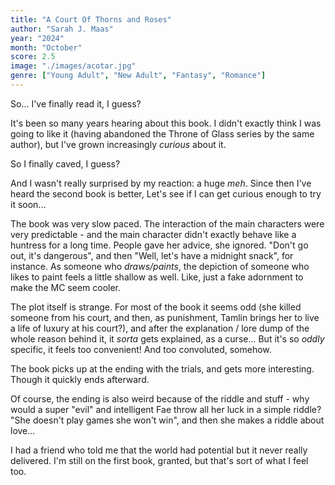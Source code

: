 ```yaml
---
title: "A Court Of Thorns and Roses"
author: "Sarah J. Maas"
year: "2024"
month: "October"
score: 2.5
image: "./images/acotar.jpg"
genre: ["Young Adult", "New Adult", "Fantasy", "Romance"]
---
```


So... I've finally read it, I guess?

It's been so many years hearing about this book. I didn't exactly think I was going to like it (having abandoned the Throne of Glass series by the same author), but I've grown increasingly _curious_ about it.

So I finally caved, I guess?

And I wasn't really surprised by my reaction: a huge _meh_. Since then I've heard the second book is better, Let's see if I can get curious enough to try it soon...

The book was very slow paced. The interaction of the main characters were very predictable - and the main character didn't exactly behave like a huntress for a long time. People gave her advice, she ignored. "Don't go out, it's dangerous", and then "Well, let's have a midnight snack", for instance. As someone who _draws/paints_, the depiction of someone who likes to paint feels a little shallow as well. Like, just a fake adornment to make the MC seem cooler.

The plot itself is strange. For most of the book it seems odd (she killed someone from his court, and then, as punishment, Tamlin brings her to live a life of luxury at his court?), and after the explanation / lore dump of the whole reason behind it, it _sorta_ gets explained, as a curse... But it's so _oddly_ specific, it feels too convenient! And too convoluted, somehow.

The book picks up at the ending with the trials, and gets more interesting. Though it quickly ends afterward.

Of course, the ending is also weird because of the riddle and stuff - why would a super "evil" and intelligent Fae throw all her luck in a simple riddle? "She doesn't play games she won't win", and then she makes a riddle about love...

I had a friend who told me that the world had potential but it never really delivered. I'm still on the first book, granted, but that's sort of what I feel too.
